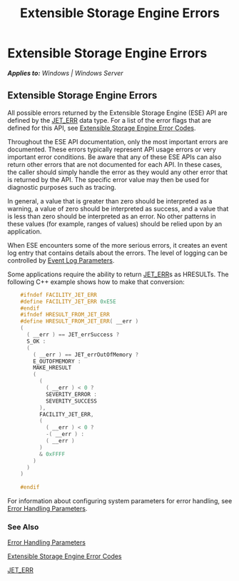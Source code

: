 ﻿---
title: Extensible Storage Engine Errors
TOCTitle: Extensible Storage Engine Errors
ms:assetid: 0c071ed6-0ea2-448b-9f9f-e606c5abf3db
ms:mtpsurl: https://msdn.microsoft.com/en-us/library/Gg269184(v=EXCHG.10)
ms:contentKeyID: 32765487
ms.date: 04/11/2016
ms.topic: article
---

# Extensible Storage Engine Errors


_**Applies to:** Windows | Windows Server_

## Extensible Storage Engine Errors

All possible errors returned by the Extensible Storage Engine (ESE) API are defined by the [JET_ERR](gg294092\(v=exchg.10\).md) data type. For a list of the error flags that are defined for this API, see [Extensible Storage Engine Error Codes](gg269297\(v=exchg.10\).md).

Throughout the ESE API documentation, only the most important errors are documented. These errors typically represent API usage errors or very important error conditions. Be aware that any of these ESE APIs can also return other errors that are not documented for each API. In these cases, the caller should simply handle the error as they would any other error that is returned by the API. The specific error value may then be used for diagnostic purposes such as tracing.

In general, a value that is greater than zero should be interpreted as a warning, a value of zero should be interpreted as success, and a value that is less than zero should be interpreted as an error. No other patterns in these values (for example, ranges of values) should be relied upon by an application.

When ESE encounters some of the more serious errors, it creates an event log entry that contains details about the errors. The level of logging can be controlled by [Event Log Parameters](gg294086\(v=exchg.10\).md).

Some applications require the ability to return [JET_ERR](gg294092\(v=exchg.10\).md)s as HRESULTs. The following C++ example shows how to make that conversion:

```cpp
    #ifndef FACILITY_JET_ERR
    #define FACILITY_JET_ERR 0xE5E
    #endif
    #ifndef HRESULT_FROM_JET_ERR
    #define HRESULT_FROM_JET_ERR( __err )
    (
      ( __err ) == JET_errSuccess ?
      S_OK :
      (
        ( __err ) == JET_errOutOfMemory ?
        E_OUTOFMEMORY :
        MAKE_HRESULT
        (
          (
            ( __err ) < 0 ?
            SEVERITY_ERROR :
            SEVERITY_SUCCESS
          ),
          FACILITY_JET_ERR,
          (
            ( __err ) < 0 ?
            -( __err ) :
            ( __err )
          )
          & 0xFFFF
        )
      )
    )
    
    #endif
```

For information about configuring system parameters for error handling, see [Error Handling Parameters](gg269173\(v=exchg.10\).md).

### See Also

[Error Handling Parameters](gg269173\(v=exchg.10\).md)

[Extensible Storage Engine Error Codes](gg269297\(v=exchg.10\).md)

[JET_ERR](gg294092\(v=exchg.10\).md)

